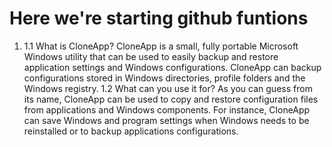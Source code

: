 # Here we're starting github funtions
1. 1.1 What is CloneApp?
CloneApp is a small, fully portable Microsoft Windows utility that can be used to easily backup and restore application settings and Windows configurations. CloneApp can backup configurations stored in Windows directories, profile folders and the Windows registry.
1.2 What can you use it for?
As you can guess from its name, CloneApp can be used to copy and restore configuration files from applications and Windows components.
For instance, CloneApp can save Windows and program settings when Windows needs to be reinstalled or to backup applications configurations.